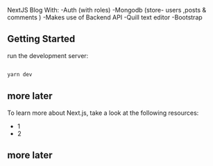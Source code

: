 NextJS Blog With:
-Auth (with roles)
-Mongodb (store- users ,posts & comments )
-Makes use of Backend API 
-Quill text editor
-Bootstrap



## Getting Started

run the development server:

```bash

yarn dev

```

## more later

To learn more about Next.js, take a look at the following resources:

- 1
- 2


## more later


